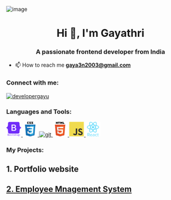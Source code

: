 ![image](https://github.com/user-attachments/assets/2b4c8f28-5ca5-4339-967e-53d4ad9cccfe)<h1 align="center">Hi 👋, I'm Gayathri</h1>
<h3 align="center">A passionate frontend developer from India</h3>

- 📫 How to reach me **gaya3n2003@gmail.com**

<h3 align="left">Connect with me:</h3>
<p align="left">
<a href="https://linkedin.com/in/developergayu" target="blank"><img align="center" src="https://raw.githubusercontent.com/rahuldkjain/github-profile-readme-generator/master/src/images/icons/Social/linked-in-alt.svg" alt="developergayu" height="30" width="40" /></a>
</p>

<h3 align="left">Languages and Tools:</h3>
<p align="left"> <a href="https://getbootstrap.com" target="_blank" rel="noreferrer"> <img src="https://raw.githubusercontent.com/devicons/devicon/master/icons/bootstrap/bootstrap-plain-wordmark.svg" alt="bootstrap" width="40" height="40"/> </a> <a href="https://www.w3schools.com/css/" target="_blank" rel="noreferrer"> <img src="https://raw.githubusercontent.com/devicons/devicon/master/icons/css3/css3-original-wordmark.svg" alt="css3" width="40" height="40"/> </a> <a href="https://git-scm.com/" target="_blank" rel="noreferrer"> <img src="https://www.vectorlogo.zone/logos/git-scm/git-scm-icon.svg" alt="git" width="40" height="40"/> </a> <a href="https://www.w3.org/html/" target="_blank" rel="noreferrer"> <img src="https://raw.githubusercontent.com/devicons/devicon/master/icons/html5/html5-original-wordmark.svg" alt="html5" width="40" height="40"/>  <a href="https://developer.mozilla.org/en-US/docs/Web/JavaScript" target="_blank" rel="noreferrer"> <img src="https://raw.githubusercontent.com/devicons/devicon/master/icons/javascript/javascript-original.svg" alt="javascript" width="40" height="40"/> </a>  <a href="https://reactjs.org/" target="_blank" rel="noreferrer"> <img src="https://raw.githubusercontent.com/devicons/devicon/master/icons/react/react-original-wordmark.svg" alt="react" width="40" height="40"/> </a>  </p>
<h3>My Projects:<br> </h3>
<h2> 1. Portfolio website </h2>
<a href="https://developergayu.github.io/Portfolio-website-responsive-HTML-CSS-JS-/
">
<h2>2. Employee Mnagement System</h2>
<a href="https://developergayu.github.io/Employee-Management-System/"></a>



<!---
DeveloperGayu/DeveloperGayu is a ✨ special ✨ repository because its `README.md` (this file) appears on your GitHub profile.
You can click the Preview link to take a look at your changes.
--->
